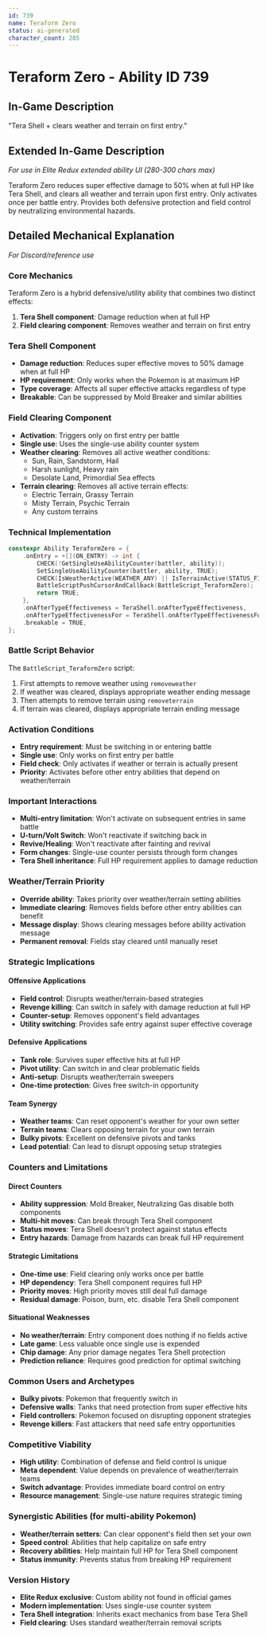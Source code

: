 ```yaml
---
id: 739
name: Teraform Zero
status: ai-generated
character_count: 285
---
```


# Teraform Zero - Ability ID 739

## In-Game Description
"Tera Shell + clears weather and terrain on first entry."

## Extended In-Game Description
*For use in Elite Redux extended ability UI (280-300 chars max)*

Teraform Zero reduces super effective damage to 50% when at full HP like Tera Shell, and clears all weather and terrain upon first entry. Only activates once per battle entry. Provides both defensive protection and field control by neutralizing environmental hazards.

## Detailed Mechanical Explanation
*For Discord/reference use*

### Core Mechanics
Teraform Zero is a hybrid defensive/utility ability that combines two distinct effects:
1. **Tera Shell component**: Damage reduction when at full HP
2. **Field clearing component**: Removes weather and terrain on first entry

### Tera Shell Component
- **Damage reduction**: Reduces super effective moves to 50% damage when at full HP
- **HP requirement**: Only works when the Pokemon is at maximum HP
- **Type coverage**: Affects all super effective attacks regardless of type
- **Breakable**: Can be suppressed by Mold Breaker and similar abilities

### Field Clearing Component
- **Activation**: Triggers only on first entry per battle
- **Single use**: Uses the single-use ability counter system
- **Weather clearing**: Removes all active weather conditions:
  - Sun, Rain, Sandstorm, Hail
  - Harsh sunlight, Heavy rain
  - Desolate Land, Primordial Sea effects
- **Terrain clearing**: Removes all active terrain effects:
  - Electric Terrain, Grassy Terrain
  - Misty Terrain, Psychic Terrain
  - Any custom terrains

### Technical Implementation
```c
constexpr Ability TeraformZero = {
    .onEntry = +[](ON_ENTRY) -> int {
        CHECK(!GetSingleUseAbilityCounter(battler, ability));
        SetSingleUseAbilityCounter(battler, ability, TRUE);
        CHECK(IsWeatherActive(WEATHER_ANY) || IsTerrainActive(STATUS_FIELD_TERRAIN_ANY))
        BattleScriptPushCursorAndCallback(BattleScript_TeraformZero);
        return TRUE;
    },
    .onAfterTypeEffectiveness = TeraShell.onAfterTypeEffectiveness,
    .onAfterTypeEffectivenessFor = TeraShell.onAfterTypeEffectivenessFor,
    .breakable = TRUE,
};
```

### Battle Script Behavior
The `BattleScript_TeraformZero` script:
1. First attempts to remove weather using `removeweather`
2. If weather was cleared, displays appropriate weather ending message
3. Then attempts to remove terrain using `removeterrain`
4. If terrain was cleared, displays appropriate terrain ending message

### Activation Conditions
- **Entry requirement**: Must be switching in or entering battle
- **Single use**: Only works on first entry per battle
- **Field check**: Only activates if weather or terrain is actually present
- **Priority**: Activates before other entry abilities that depend on weather/terrain

### Important Interactions
- **Multi-entry limitation**: Won't activate on subsequent entries in same battle
- **U-turn/Volt Switch**: Won't reactivate if switching back in
- **Revive/Healing**: Won't reactivate after fainting and revival
- **Form changes**: Single-use counter persists through form changes
- **Tera Shell inheritance**: Full HP requirement applies to damage reduction

### Weather/Terrain Priority
- **Override ability**: Takes priority over weather/terrain setting abilities
- **Immediate clearing**: Removes fields before other entry abilities can benefit
- **Message display**: Shows clearing messages before ability activation message
- **Permanent removal**: Fields stay cleared until manually reset

### Strategic Implications

#### Offensive Applications
- **Field control**: Disrupts weather/terrain-based strategies
- **Revenge killing**: Can switch in safely with damage reduction at full HP
- **Counter-setup**: Removes opponent's field advantages
- **Utility switching**: Provides safe entry against super effective coverage

#### Defensive Applications  
- **Tank role**: Survives super effective hits at full HP
- **Pivot utility**: Can switch in and clear problematic fields
- **Anti-setup**: Disrupts weather/terrain sweepers
- **One-time protection**: Gives free switch-in opportunity

#### Team Synergy
- **Weather teams**: Can reset opponent's weather for your own setter
- **Terrain teams**: Clears opposing terrain for your own terrain
- **Bulky pivots**: Excellent on defensive pivots and tanks
- **Lead potential**: Can lead to disrupt opposing setup strategies

### Counters and Limitations

#### Direct Counters
- **Ability suppression**: Mold Breaker, Neutralizing Gas disable both components
- **Multi-hit moves**: Can break through Tera Shell component
- **Status moves**: Tera Shell doesn't protect against status effects
- **Entry hazards**: Damage from hazards can break full HP requirement

#### Strategic Limitations
- **One-time use**: Field clearing only works once per battle
- **HP dependency**: Tera Shell component requires full HP
- **Priority moves**: High priority moves still deal full damage
- **Residual damage**: Poison, burn, etc. disable Tera Shell component

#### Situational Weaknesses
- **No weather/terrain**: Entry component does nothing if no fields active
- **Late game**: Less valuable once single use is expended
- **Chip damage**: Any prior damage negates Tera Shell protection
- **Prediction reliance**: Requires good prediction for optimal switching

### Common Users and Archetypes
- **Bulky pivots**: Pokemon that frequently switch in
- **Defensive walls**: Tanks that need protection from super effective hits
- **Field controllers**: Pokemon focused on disrupting opponent strategies
- **Revenge killers**: Fast attackers that need safe entry opportunities

### Competitive Viability
- **High utility**: Combination of defense and field control is unique
- **Meta dependent**: Value depends on prevalence of weather/terrain teams
- **Switch advantage**: Provides immediate board control on entry
- **Resource management**: Single-use nature requires strategic timing

### Synergistic Abilities (for multi-ability Pokemon)
- **Weather/terrain setters**: Can clear opponent's field then set your own
- **Speed control**: Abilities that help capitalize on safe entry
- **Recovery abilities**: Help maintain full HP for Tera Shell component
- **Status immunity**: Prevents status from breaking HP requirement

### Version History
- **Elite Redux exclusive**: Custom ability not found in official games
- **Modern implementation**: Uses single-use counter system
- **Tera Shell integration**: Inherits exact mechanics from base Tera Shell
- **Field clearing**: Uses standard weather/terrain removal scripts